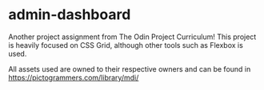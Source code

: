 # admin-dashboard

Another project assignment from The Odin Project Curriculum! This project is heavily focused on CSS Grid, although other tools such as Flexbox is used.

All assets used are owned to their respective owners and can be found in https://pictogrammers.com/library/mdi/ 
